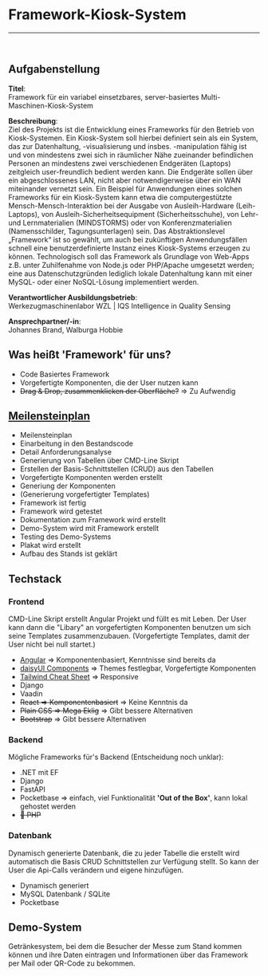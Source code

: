 # Framework-Kiosk-System
---
<br>

## Aufgabenstellung

**Titel**:
<br>
Framework für ein variabel einsetzbares, server-basiertes Multi-Maschinen-Kiosk-System

**Beschreibung**:
<br>
Ziel des Projekts ist die Entwicklung eines Frameworks für den Betrieb von Kiosk-Systemen.
Ein Kiosk-System soll hierbei definiert sein als ein System, das zur Datenhaltung, -visualisierung und insbes. -manipulation fähig ist und von mindestens zwei sich in räumlicher Nähe zueinander befindlichen Personen an mindestens zwei verschiedenen Endgeräten (Laptops) zeitgleich user-freundlich bedient werden kann.
Die Endgeräte sollen über ein abgeschlossenes LAN, nicht aber notwendigerweise über ein WAN miteinander vernetzt sein.
Ein Beispiel für Anwendungen eines solchen Frameworks für ein Kiosk-System kann etwa die computergestützte Mensch-Mensch-Interaktion bei der Ausgabe von Ausleih-Hardware (Leih-Laptops), von Ausleih-Sicherheitsequipment (Sicherheitsschuhe), von Lehr- und Lernmaterialien (MINDSTORMS) oder von Konferenzmaterialien (Namensschilder, Tagungsunterlagen) sein.
Das Abstraktionslevel „Framework“ ist so gewählt, um auch bei zukünftigen Anwendungsfällen schnell eine benutzerdefinierte Instanz eines Kiosk-Systems erzeugen zu können.
Technologisch soll das Framework als Grundlage von Web-Apps z.B. unter Zuhilfenahme von Node.js oder PHP/Apache umgesetzt werden; eine aus Datenschutzgründen lediglich lokale Datenhaltung kann mit einer MySQL- oder einer NoSQL-Lösung implementiert werden.

**Verantwortlicher Ausbildungsbetrieb**:
<br>
Werkezugmaschinenlabor WZL | IQS Intelligence in Quality Sensing

**Ansprechpartner/-in**:
<br>
Johannes Brand, Walburga Hobbie

## Was heißt 'Framework' für uns?

- Code Basiertes Framework
- Vorgefertigte Komponenten, die der User nutzen kann
- ~~Drag & Drop, zusammenklicken der Oberfläche?~~ => Zu Aufwendig

## [Meilensteinplan](https://github.com/Framework-Kiosk-System/Framework-Kiosk-System/milestones?direction=asc&sort=due_date&state=open)

- Meilensteinplan
- Einarbeitung in den Bestandscode
- Detail Anforderungsanalyse
- Generierung von Tabellen über CMD-Line Skript
- Erstellen der Basis-Schnittstellen (CRUD) aus den Tabellen
- Vorgefertigte Komponenten werden erstellt
- Generiung der Komponenten
- (Generierung vorgefertigter Templates)
- Framework ist fertig
- Framework wird getestet
- Dokumentation zum Framework wird erstellt
- Demo-System wird mit Framework erstellt
- Testing des Demo-Systems
- Plakat wird erstellt
- Aufbau des Stands ist geklärt

## Techstack

### Frontend

CMD-Line Skript erstellt Angular Projekt und füllt es mit Leben.
Der User kann dann die "Libary" an vorgefertigten Komponenten benutzen um sich seine Templates zusammenzubauen. (Vorgefertigte Templates, damit der User nicht bei null startet.)

- [Angular](https://angular.dev)    => Komponentenbasiert, Kenntnisse sind bereits da
- [daisyUI Components](https://daisyui.com)    => Themes festlegbar, Vorgefertigte Komponenten
- [Tailwind Cheat Sheet](https://nerdcave.com/tailwind-cheat-sheet)   => Responsive
- Django
- Vaadin
- ~~React      => Komponentenbasiert~~ => Keine Kenntnis da
- ~~Plain CSS  => Mega Eklig~~ => Gibt bessere Alternativen
- ~~Bootstrap~~ => Gibt bessere Alternativen

### Backend

Mögliche Frameworks für's Backend (Entscheidung noch unklar):
- .NET mit EF
- Django
- FastAPI
- Pocketbase => einfach, viel Funktionalität **'Out of the Box'**, kann lokal gehostet werden
- ~~🤢 PHP~~

### Datenbank

Dynamisch generierte Datenbank, die zu jeder Tabelle die erstellt wird automatisch die Basis CRUD Schnittstellen zur Verfügung stellt. So kann der User die Api-Calls verändern und eigene hinzufügen.

- Dynamisch generiert
- MySQL Datenbank / SQLite
- Pocketbase

## Demo-System

 Getränkesystem, bei dem die Besucher der Messe zum Stand kommen können und ihre Daten eintragen und Informationen über das Framework per Mail oder QR-Code zu bekommen.
